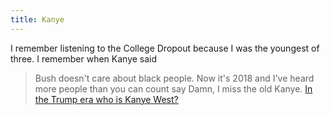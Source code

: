 ```yaml
---
title: Kanye
---
```

I remember listening to the College Dropout because I was the youngest of three.
I remember when Kanye said 
>Bush doesn't care about black people.
Now it's 2018 and I've heard more people than you can count say 
>Damn, I miss the old Kanye.
[In the Trump era who is Kanye West?](https://www.theatlantic.com/entertainment/archive/2018/05/im-not-black-im-kanye/559763/)
